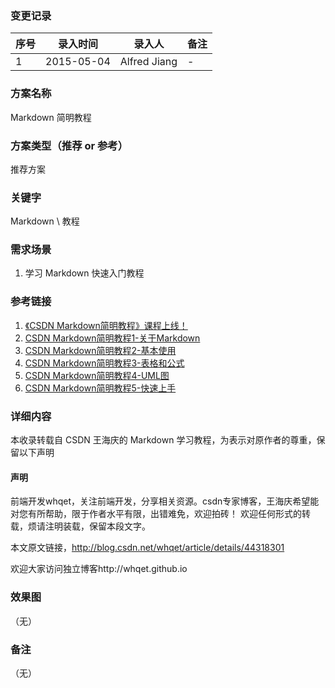 ### 变更记录
| 序号 | 录入时间 | 录入人 | 备注 |
| -- | -- | -- | -- |
| 1 | 2015-05-04 | Alfred Jiang | - |

### 方案名称
Markdown 简明教程

### 方案类型（推荐 or 参考）
推荐方案

### 关键字
Markdown \ 教程

### 需求场景
1. 学习 Markdown 快速入门教程

### 参考链接
1. [《CSDN Markdown简明教程》课程上线！](http://blog.csdn.net/whqet/article/details/44900145)
2. [CSDN Markdown简明教程1-关于Markdown](http://blog.csdn.net/whqet/article/details/44274215)
3. [CSDN Markdown简明教程2-基本使用](http://blog.csdn.net/whqet/article/details/44274999)
4. [CSDN Markdown简明教程3-表格和公式](http://blog.csdn.net/whqet/article/details/44277965)
5. [CSDN Markdown简明教程4-UML图](http://blog.csdn.net/whqet/article/details/44281463)
6. [CSDN Markdown简明教程5-快速上手](http://blog.csdn.net/whqet/article/details/44318301)

### 详细内容

本收录转载自 CSDN 王海庆的 Markdown 学习教程，为表示对原作者的尊重，保留以下声明

#### 声明

前端开发whqet，关注前端开发，分享相关资源。csdn专家博客，王海庆希望能对您有所帮助，限于作者水平有限，出错难免，欢迎拍砖！
欢迎任何形式的转载，烦请注明装载，保留本段文字。

本文原文链接，http://blog.csdn.net/whqet/article/details/44318301

欢迎大家访问独立博客http://whqet.github.io

### 效果图
（无）

### 备注
（无）
